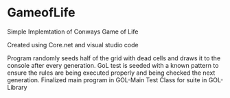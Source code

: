 # GameofLife
Simple Implemtation of Conways Game of Life

Created using Core.net and visual studio code

Program randomly seeds half of the grid with dead cells and draws it to the console after every generation.
GoL test is seeded with a known pattern to ensure the rules are being executed properly and being checked the next generation.
Finalized main program in GOL-Main
Test Class for suite in GOL-Library
